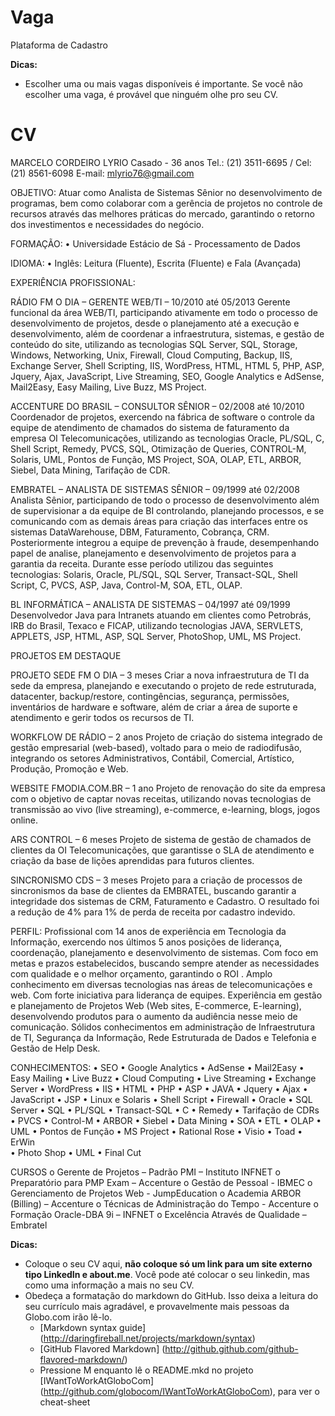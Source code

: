 Vaga
====

Plataforma de Cadastro

__Dicas:__
* Escolher uma ou mais vagas disponíveis é importante. Se você não escolher uma vaga, é provável que ninguém olhe pro seu CV.

CV
==


MARCELO CORDEIRO LYRIO Casado - 36 anos
Tel.: (21) 3511-6695 / Cel: (21) 8561-6098
E-mail: mlyrio76@gmail.com

OBJETIVO:
Atuar como Analista de Sistemas Sênior no desenvolvimento de programas, bem como colaborar com a gerência de projetos no controle de recursos através das melhores práticas do mercado, garantindo o retorno dos investimentos e necessidades do negócio.

FORMAÇÃO:
•	Universidade Estácio de Sá - Processamento de Dados 

IDIOMA:
•	Inglês: Leitura (Fluente), Escrita (Fluente) e Fala (Avançada)

EXPERIÊNCIA PROFISSIONAL:

RÁDIO FM O DIA – GERENTE WEB/TI – 10/2010 até 05/2013
Gerente funcional da área WEB/TI, participando ativamente em todo o processo de desenvolvimento de projetos, desde o planejamento até a execução e desenvolvimento, além de coordenar a infraestrutura, sistemas, e gestão de conteúdo do site, utilizando as tecnologias SQL Server, SQL, Storage, Windows, Networking, Unix, Firewall, Cloud Computing, Backup, IIS, Exchange Server, Shell Scripting, IIS, WordPress, HTML, HTML 5, PHP, ASP, Jquery, Ajax, JavaScript, Live Streaming, SEO, Google Analytics e AdSense, Mail2Easy, Easy Mailing, Live Buzz, MS Project.

ACCENTURE DO BRASIL – CONSULTOR SÊNIOR – 02/2008 até 10/2010
Coordenador de projetos, exercendo na fábrica de software o controle da equipe de atendimento de chamados do sistema de faturamento da empresa OI Telecomunicações, utilizando as tecnologias Oracle, PL/SQL, C, Shell Script, Remedy, PVCS, SQL, Otimização de Queries, CONTROL-M, Solaris, UML, Pontos de Função, MS Project, SOA, OLAP, ETL, ARBOR, Siebel, Data Mining, Tarifação de CDR.

EMBRATEL – ANALISTA DE SISTEMAS SÊNIOR – 09/1999 até 02/2008
Analista Sênior, participando de todo o processo de desenvolvimento além de supervisionar a da equipe de BI controlando, planejando processos, e se comunicando com as demais áreas para criação das interfaces entre os sistemas DataWarehouse, DBM, Faturamento, Cobrança, CRM. Posteriormente integrou a equipe de prevenção à fraude, desempenhando papel de analise, planejamento e desenvolvimento de projetos para a garantia da receita. 
Durante esse período utilizou das seguintes tecnologias:  Solaris, Oracle, PL/SQL, SQL Server, Transact-SQL, Shell Script, C, PVCS, ASP, Java, Control-M, SOA, ETL, OLAP.

BL INFORMÁTICA – ANALISTA DE SISTEMAS – 04/1997 até 09/1999
Desenvolvedor Java para Intranets atuando em clientes como Petrobrás, IRB do Brasil, Texaco e FICAP, utilizando tecnologias JAVA, SERVLETS, APPLETS, JSP, HTML, ASP, SQL Server, PhotoShop, UML, MS Project.  

PROJETOS EM DESTAQUE

PROJETO SEDE FM O DIA – 3 meses
Criar a nova infraestrutura de TI da sede da empresa, planejando e executando o projeto de rede estruturada, datacenter, backup/restore, contingências, segurança, permissões, inventários de hardware e software, além de criar a área de suporte e atendimento e gerir todos os recursos de TI.  

WORKFLOW DE RÁDIO – 2 anos
Projeto de criação do sistema integrado de gestão empresarial (web-based), voltado para o meio de radiodifusão, integrando os setores Administrativos, Contábil, Comercial, Artístico, Produção, Promoção e Web.

WEBSITE FMODIA.COM.BR – 1 ano
Projeto de renovação do site da empresa com o objetivo de captar novas receitas, utilizando novas tecnologias de transmissão ao vivo (live streaming), e-commerce, e-learning, blogs, jogos online.

ARS CONTROL – 6 meses
Projeto de sistema de gestão de chamados de clientes da OI Telecomunicações, que garantisse o SLA de atendimento e criação da base de lições aprendidas para futuros clientes.

SINCRONISMO CDS – 3 meses
Projeto para a criação de processos de sincronismos da base de clientes da EMBRATEL, buscando garantir a integridade dos sistemas de CRM, Faturamento e Cadastro. O resultado foi a redução de 4% para 1% de perda de receita por cadastro indevido.

PERFIL:
Profissional com 14 anos de experiência em Tecnologia da Informação, exercendo nos últimos 5 anos posições de liderança, coordenação, planejamento e desenvolvimento de sistemas. 
Com foco em metas e prazos estabelecidos, buscando sempre atender as necessidades com qualidade e o melhor orçamento, garantindo o ROI .
Amplo conhecimento em diversas tecnologias nas áreas de telecomunicações e web. Com forte iniciativa para liderança de equipes.
Experiência em gestão e planejamento de Projetos Web (Web sites, E-commerce, E-learning), desenvolvendo produtos para o aumento da audiência nesse meio de comunicação. 
Sólidos conhecimentos em administração de Infraestrutura de TI, Segurança da Informação, Rede Estruturada de Dados e Telefonia e Gestão de Help Desk.

CONHECIMENTOS:
•	SEO
•	Google Analytics
•	AdSense 
•	Mail2Easy
•	Easy Mailing
•	Live Buzz 
•	Cloud Computing
•	Live Streaming
•	Exchange Server 
•	WordPress
•	IIS 
•	HTML
•	PHP 
•	ASP
•	JAVA
•	Jquery	•	Ajax
•	JavaScript
•	JSP
•	Linux e Solaris
•	Shell Script
•	Firewall
•	Oracle
•	SQL Server
•	SQL
•	PL/SQL
•	Transact-SQL
•	C
•	Remedy
•	Tarifação de CDRs
•	PVCS
•	Control-M	•	ARBOR
•	Siebel
•	Data Mining
•	SOA 
•	ETL 
•	OLAP
•	UML
•	Pontos de Função
•	MS Project
•	Rational Rose
•	Visio
•	Toad
•	ErWin  
•	Photo Shop
•	UML
•	Final Cut

CURSOS
o	Gerente de Projetos – Padrão PMI – Instituto INFNET
o	Preparatório para PMP Exam – Accenture
o	Gestão de Pessoal - IBMEC
o	Gerenciamento de Projetos Web - JumpEducation
o	Academia ARBOR (Billing) – Accenture
o	Técnicas de Administração do Tempo - Accenture
o	Formação Oracle-DBA 9i – INFNET
o	Excelência Através de Qualidade – Embratel






__Dicas:__
* Coloque o seu CV aqui, __não coloque só um link para um site externo tipo LinkedIn e about.me__. Você pode até colocar o seu linkedin, mas como uma informação a mais no seu CV.
* Obedeça a formatação do markdown do GitHub. Isso deixa a leitura do seu currículo mais agradável, e provavelmente mais pessoas da Globo.com irão lê-lo.
	* [Markdown syntax guide] (http://daringfireball.net/projects/markdown/syntax)
	* [GitHub Flavored Markdown] (http://github.github.com/github-flavored-markdown/)
	* Pressione M enquanto lê o README.mkd no projeto [IWantToWorkAtGloboCom] (http://github.com/globocom/IWantToWorkAtGloboCom), para ver o cheat-sheet
